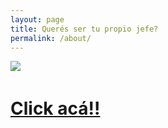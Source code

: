 ```yaml
---
layout: page
title: Querés ser tu propio jefe?
permalink: /about/
---
```


<details  markdown="block">
  <summary style="list-style: none"><img src="https://encrypted-tbn0.gstatic.com/images?q=tbn:ANd9GcSWVlLV4-hXKrY8TLTL1wBgybDpYuwv_pNsgA&usqp=CAU"></summary>

**Felicidades !**

Has Encontrado la sección de Funcionalidades **Secretas** de _Spotifiuby_ que no tienen nada que ver con _Spotifiuby_

- [PSA SI](https://github.com/NicolasEzequielZulaicaRivera/aninfo_tribu_1_2022_1c)
- [FTP + RDT](https://github.com/NicolasEzequielZulaicaRivera/FIUBA_REDES_TP2)
- [MQTT Rústico](https://github.com/NicolasEzequielZulaicaRivera/T1_TP)

</details>

# [Click acá!!](https://www.youtube.com/watch?v=dQw4w9WgXcQ)
